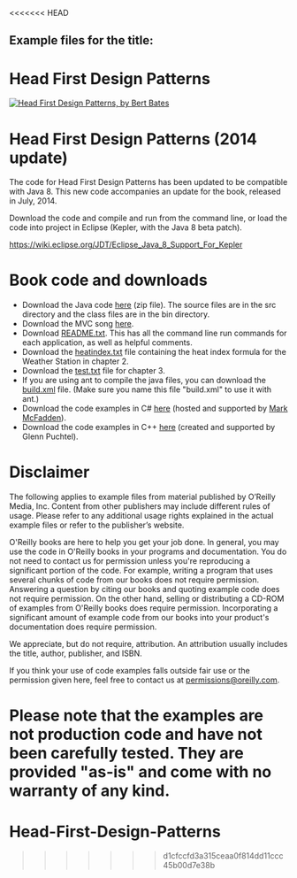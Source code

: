 <<<<<<< HEAD
## Example files for the title:  
	  
# Head First Design Patterns
	  
[![Head First Design Patterns, by Bert Bates](http://akamaicovers.oreilly.com/images/9780596007126/cat.gif)](https://www.safaribooksonline.com/library/view/title/0596007124//)
	  
# Head First Design Patterns (2014 update)

The code for Head First Design Patterns has been updated to be compatible with Java 8. This new code accompanies an update for the book, released in July, 2014.

Download the code and compile and run from the command line, or load the code into project in Eclipse (Kepler, with the Java 8 beta patch).

https://wiki.eclipse.org/JDT/Eclipse_Java_8_Support_For_Kepler

# Book code and downloads

* Download the Java code [here](https://resources.oreilly.com/examples/9780596007126/blob/master/examples/HeadFirstDesignPatterns_code102507.zip) (zip file). The source files are in the src directory and the class files are in the bin directory. 
* Download the MVC song [here](http://csl.ensm-douai.fr/noury/20#mp3).
* Download [README.txt](https://resources.oreilly.com/examples/9780596007126/blob/master/examples/README.txt). This has all the command line run commands for each application, as well as helpful comments. 
* Download the [heatindex.txt](https://resources.oreilly.com/examples/9780596007126/blob/master/examples/heatindex.txt) file containing the heat index formula for the Weather Station in chapter 2.
* Download the [test.txt](https://resources.oreilly.com/examples/9780596007126/blob/master/examples/test.txt) file for chapter 3. 
* If you are using ant to compile the java files, you can download the [build.xml](https://resources.oreilly.com/examples/9780596007126/blob/master/examples/build.txt) file. (Make sure you name this file "build.xml" to use it with ant.)
* Download the code examples in C# [here](https://resources.oreilly.com/examples/9780596007126/blob/master/examples/HeadFirstDesignPatternsInCSharp.zip) (hosted and supported by [Mark McFadden](http://www.msquaredweb.com/DesignPatterns)).
* Download the code examples in C++ [here](http://sourceforge.net/projects/hfdp-cpp) (created and supported by Glenn Puchtel).

# Disclaimer

The following applies to example files from material published by O’Reilly Media, Inc. Content from other publishers may include different rules of usage. Please refer to any additional usage rights explained in the actual example files or refer to the publisher’s website.
	  
O'Reilly books are here to help you get your job done. In general, you may use the code in O'Reilly books in your programs and documentation. You do not need to contact us for permission unless you're reproducing a significant portion of the code. For example, writing a program that uses several chunks of code from our books does not require permission. Answering a question by citing our books and quoting example code does not require permission. On the other hand, selling or distributing a CD-ROM of examples from O'Reilly books does require permission. Incorporating a significant amount of example code from our books into your product's documentation does require permission.
	  
We appreciate, but do not require, attribution. An attribution usually includes the title, author, publisher, and ISBN.
	  
If you think your use of code examples falls outside fair use or the permission given here, feel free to contact us at <permissions@oreilly.com>.
	  
Please note that the examples are not production code and have not been carefully tested. They are provided "as-is" and come with no warranty of any kind.
=======
# Head-First-Design-Patterns
>>>>>>> d1cfccfd3a315ceaa0f814dd11ccc45b00d7e38b
